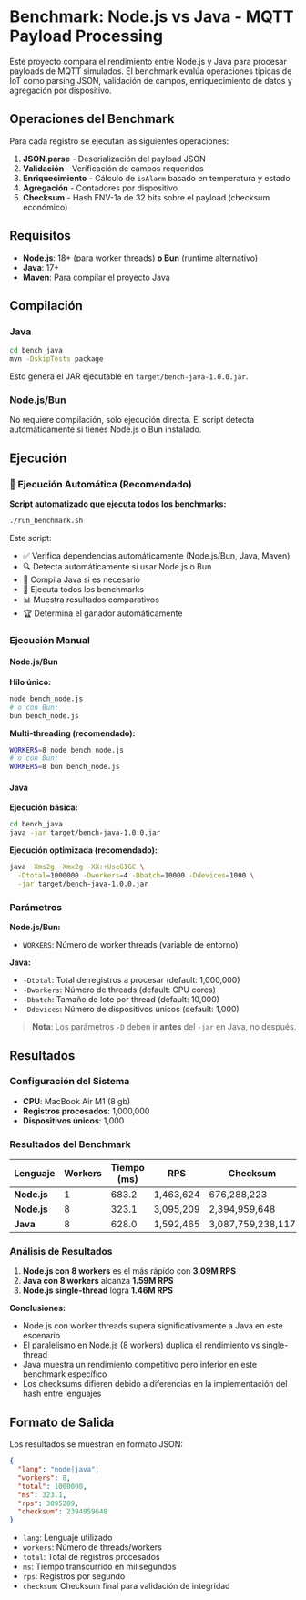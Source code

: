 # Benchmark: Node.js vs Java - MQTT Payload Processing

Este proyecto compara el rendimiento entre Node.js y Java para procesar payloads de MQTT simulados. El benchmark evalúa operaciones típicas de IoT como parsing JSON, validación de campos, enriquecimiento de datos y agregación por dispositivo.

## Operaciones del Benchmark

Para cada registro se ejecutan las siguientes operaciones:
1. **JSON.parse** - Deserialización del payload JSON
2. **Validación** - Verificación de campos requeridos
3. **Enriquecimiento** - Cálculo de `isAlarm` basado en temperatura y estado
4. **Agregación** - Contadores por dispositivo
5. **Checksum** - Hash FNV-1a de 32 bits sobre el payload (checksum económico)

## Requisitos

- **Node.js**: 18+ (para worker threads) **o Bun** (runtime alternativo)
- **Java**: 17+ 
- **Maven**: Para compilar el proyecto Java

## Compilación

### Java
```bash
cd bench_java
mvn -DskipTests package
```

Esto genera el JAR ejecutable en `target/bench-java-1.0.0.jar`.

### Node.js/Bun
No requiere compilación, solo ejecución directa. El script detecta automáticamente si tienes Node.js o Bun instalado.

## Ejecución

### 🚀 Ejecución Automática (Recomendado)

**Script automatizado que ejecuta todos los benchmarks:**
```bash
./run_benchmark.sh
```

Este script:
- ✅ Verifica dependencias automáticamente (Node.js/Bun, Java, Maven)
- 🔍 Detecta automáticamente si usar Node.js o Bun
- 🔨 Compila Java si es necesario
- 🏃 Ejecuta todos los benchmarks
- 📊 Muestra resultados comparativos
- 🏆 Determina el ganador automáticamente

### Ejecución Manual

#### Node.js/Bun

**Hilo único:**
```bash
node bench_node.js
# o con Bun:
bun bench_node.js
```

**Multi-threading (recomendado):**
```bash
WORKERS=8 node bench_node.js
# o con Bun:
WORKERS=8 bun bench_node.js
```

#### Java

**Ejecución básica:**
```bash
cd bench_java
java -jar target/bench-java-1.0.0.jar
```

**Ejecución optimizada (recomendado):**
```bash
java -Xms2g -Xmx2g -XX:+UseG1GC \
  -Dtotal=1000000 -Dworkers=4 -Dbatch=10000 -Ddevices=1000 \
  -jar target/bench-java-1.0.0.jar
```

### Parámetros

**Node.js/Bun:**
- `WORKERS`: Número de worker threads (variable de entorno)

**Java:**
- `-Dtotal`: Total de registros a procesar (default: 1,000,000)
- `-Dworkers`: Número de threads (default: CPU cores)
- `-Dbatch`: Tamaño de lote por thread (default: 10,000)
- `-Ddevices`: Número de dispositivos únicos (default: 1,000)

> **Nota**: Los parámetros `-D` deben ir **antes** del `-jar` en Java, no después.

## Resultados

### Configuración del Sistema
- **CPU**: MacBook Air M1 (8 gb)
- **Registros procesados**: 1,000,000
- **Dispositivos únicos**: 1,000

### Resultados del Benchmark

| Lenguaje | Workers | Tiempo (ms) | RPS | Checksum |
|----------|---------|-------------|-----|----------|
| **Node.js** | 1 | 683.2 | 1,463,624 | 676,288,223 |
| **Node.js** | 8 | 323.1 | 3,095,209 | 2,394,959,648 |
| **Java** | 8 | 628.0 | 1,592,465 | 3,087,759,238,117 |

### Análisis de Resultados

1. **Node.js con 8 workers** es el más rápido con **3.09M RPS**
2. **Java con 8 workers** alcanza **1.59M RPS**
3. **Node.js single-thread** logra **1.46M RPS**

**Conclusiones:**
- Node.js con worker threads supera significativamente a Java en este escenario
- El paralelismo en Node.js (8 workers) duplica el rendimiento vs single-thread
- Java muestra un rendimiento competitivo pero inferior en este benchmark específico
- Los checksums difieren debido a diferencias en la implementación del hash entre lenguajes

## Formato de Salida

Los resultados se muestran en formato JSON:
```json
{
  "lang": "node|java",
  "workers": 8,
  "total": 1000000,
  "ms": 323.1,
  "rps": 3095209,
  "checksum": 2394959648
}
```

- `lang`: Lenguaje utilizado
- `workers`: Número de threads/workers
- `total`: Total de registros procesados
- `ms`: Tiempo transcurrido en milisegundos
- `rps`: Registros por segundo
- `checksum`: Checksum final para validación de integridad